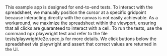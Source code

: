 This example app is designed for end-to-end tests. To interact with the spreadsheet, we manually position the cursor at a specific gridpoint because interacting directly with the canvas is not easily achievable. As a workaround, we maximize the spreadsheet within the viewport, ensuring that all clicks are guaranteed to interact with a cell. To run the tests, use the command npx playwright test and refer to the file tests/playwright/e2e.spec.js for more details. We click buttons below the spreadsheet via playwright and assert that correct values are returned in the UI.
